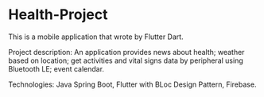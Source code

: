 # Health-Project
This is a mobile application that wrote by Flutter Dart.

Project description: An application provides news about health; weather based on location; get activities and vital signs data by peripheral using Bluetooth LE; event calendar. 

Technologies: Java Spring Boot, Flutter with BLoc Design Pattern, Firebase.

